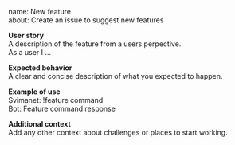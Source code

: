 name: New feature   
about: Create an issue to suggest new features   
   
**User story**   
A description of the feature from a users perpective.   
As a user I ...   
   
**Expected behavior**   
A clear and concise description of what you expected to happen.   
   
**Example of use**   
Svimanet: !feature command   
Bot: Feature command response   
   
**Additional context**   
Add any other context about challenges or places to start working.   

